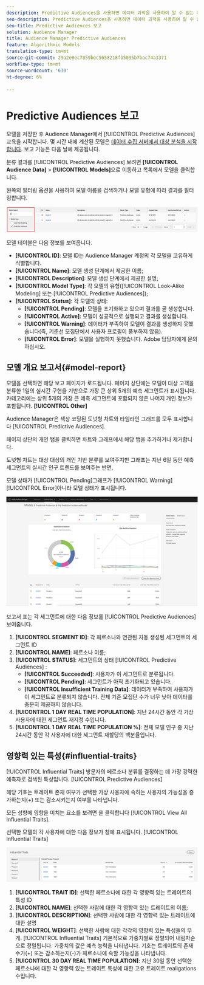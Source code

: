 ```yaml
---
description: Predictive Audiences을 사용하면 데이터 과학을 사용하여 알 수 없는 대상을 실시간으로 개별 성향으로 분류할 수 있습니다.
seo-description: Predictive Audiences을 사용하면 데이터 과학을 사용하여 알 수 없는 대상을 실시간으로 개별 성향으로 분류할 수 있습니다.
seo-title: Predictive Audiences 보고
solution: Audience Manager
title: Audience Manager Predictive Audiences
feature: Algorithmic Models
translation-type: tm+mt
source-git-commit: 29a2e0ec7859bec5658218fb5095b7bac74a3371
workflow-type: tm+mt
source-wordcount: '630'
ht-degree: 6%

---
```



# Predictive Audiences 보고

모델을 저장한 후 Audience Manager에서 [!UICONTROL Predictive Audiences] 교육을 시작합니다. 몇 시간 내에 계산된 모델은 [데이터 수집 서버에서 대상 분석을 시작합니다](https://docs.adobe.com/content/help/en/audience-manager/user-guide/reference/system-components/components-data-collection.html#dcs-pcs). 보고 기능은 다음 날에 제공됩니다.

분류 결과를 [!UICONTROL Predictive Audiences] 보려면 **[!UICONTROL Audience Data]** > **[!UICONTROL Models]**&#x200B;으로 이동하고 목록에서 모델을 클릭합니다.

왼쪽의 필터링 옵션을 사용하여 모델 이름을 검색하거나 모델 유형에 따라 결과를 필터링합니다.

![predictive-audiences-filter](assets/predictive-audiences-filter-models.png)

모델 테이블은 다음 정보를 보여줍니다.

* **[!UICONTROL ID]**: 모델 ID는 Audience Manager 계정의 각 모델을 고유하게 식별합니다.
* **[!UICONTROL Name]**: 모델 생성 단계에서 제공한 이름;
* **[!UICONTROL Description]**: 모델 생성 단계에서 제공한 설명;
* **[!UICONTROL Model Type]**: 각 모델의 유형([!UICONTROL Look-Alike Modeling] 또는 [!UICONTROL Predictive Audiences]);
* **[!UICONTROL Status]**: 각 모델의 상태:
   * **[!UICONTROL Pending]**: 모델을 초기화하고 있으며 결과를 곧 생성합니다.
   * **[!UICONTROL Active]**: 모델이 성공적으로 실행되고 결과를 생성합니다.
   * **[!UICONTROL Warning]**: 데이터가 부족하여 모델이 결과를 생성하지 못했습니다(즉, 기준선 모집단에서 사용자 프로필이 풍부하지 않음).
   * **[!UICONTROL Error]**: 모델을 실행하지 못했습니다. Adobe 담당자에게 문의하십시오.

## 모델 개요 보고서{#model-report}

모델을 선택하면 해당 보고 페이지가 로드됩니다. 페이지 상단에는 모델이 대상 고객을 분류한 1일의 실시간 구현을 기반으로 가장 큰 상위 5개의 예측 세그먼트가 표시됩니다. 카테고리에는 상위 5개의 가장 큰 예측 세그먼트에 포함되지 않은 나머지 개인 정보가 포함됩니다. **[!UICONTROL Other]**

Audience Manager은 색상 코딩된 도넛형 차트와 타임라인 그래프를 모두 표시합니다 [!UICONTROL Predictive Audiences].

페이지 상단의 개인 탭을 클릭하면 차트와 그래프에서 해당 탭을 추가하거나 제거합니다.

도넛형 차트는 대상 대상의 개인 기반 분류를 보여주지만 그래프는 지난 6일 동안 예측 세그먼트의 실시간 인구 트렌드를 보여주는 반면,

모델 상태가 [!UICONTROL Pending]그래프가 [!UICONTROL Warning][!UICONTROL Error]아니라 모델 상태가 표시됩니다.

![smart-persona-report](assets/predictive-audiences-report.png)

보고서 표는 각 세그먼트에 대한 다음 정보를 [!UICONTROL Predictive Audiences] 보여줍니다.

1. **[!UICONTROL SEGMENT ID]**: 각 페르소나와 연관된 자동 생성된 세그먼트의 세그먼트 ID
1. **[!UICONTROL NAME]**: 페르소나 이름;
1. **[!UICONTROL STATUS]**: 세그먼트의 상태 [!UICONTROL Predictive Audiences] :
   * **[!UICONTROL Succeeded]**: 사용자가 이 세그먼트로 분류됩니다.
   * **[!UICONTROL Pending]**: 세그먼트가 아직 초기화되고 있습니다.
   * **[!UICONTROL Insufficient Training Data]**: 데이터가 부족하여 사용자가 이 세그먼트로 분류되지 않습니다. 전체 기준 모집단 수가 너무 낮아 데이터를 충분히 제공하지 않습니다.
1. **[!UICONTROL 1 DAY REAL TIME POPULATION]**: 지난 24시간 동안 각 가상 사용자에 대한 세그먼트 재지정 수입니다.
1. **[!UICONTROL 1 DAY REAL TIME POPULATION %]**: 전체 모델 인구 중 지난 24시간 동안 각 사용자에 대한 세그먼트 재할당의 백분율입니다.

## 영향력 있는 특성{#influential-traits}

[!UICONTROL Influential Traits] 방문자의 페르소나 분류를 결정하는 데 가장 강력한 예측자로 검색된 특성입니다. [!UICONTROL Predictive Audiences]

해당 기호는 트레이트 존재 여부가 선택한 가상 사용자에 속하는 사용자의 가능성을 증가하는지(+) 또는 감소시키는지 여부를 나타냅니다.

모든 성향에 영향을 미치는 요소를 보려면 을 클릭합니다 [!UICONTROL View All Influential Traits].

선택한 모델의 각 사용자에 대한 다음 정보가 창에 표시됩니다. [!UICONTROL Influential Traits]

![영향력 있는 특성](assets/predictive-audiences-influential-traits.png)

1. **[!UICONTROL TRAIT ID]**: 선택한 페르소나에 대한 각 영향력 있는 트레이트의 특성 ID
1. **[!UICONTROL NAME]**: 선택한 사람에 대한 각 영향력 있는 트레이트의 이름;
1. **[!UICONTROL DESCRIPTION]**: 선택한 사람에 대한 각 영향력 있는 트레이트에 대한 설명
1. **[!UICONTROL WEIGHT]**: 선택한 사람에 대한 각각의 영향력 있는 특성들의 무게. [!UICONTROL Influential Traits] 기본적으로 가중치별로 정렬되어 내림차순으로 정렬됩니다.  가중치의 값은 예측 능력을 나타냅니다. 기호는 트레이트의 존재 수가(+) 또는 감소하는지(-)가 페르소나에 속할 가능성을 나타냅니다.
1. **[!UICONTROL 30 DAY REAL TIME POPULATION]**: 지난 30일 동안 선택한 페르소나에 대한 각 영향력 있는 트레이트 특성에 대한 고유 트레이트 realigations 수입니다.
